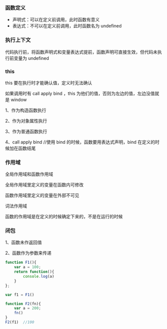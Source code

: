 

### 函数定义

* 声明式：可以在定义前调用，此时函数有意义
* 表达式：不可以在定义前调用，此时函数名为 undefined



### 执行上下文

代码执行前，将函数声明式和变量表达式提前，函数声明可直接生效，但代码未执行前变量为 undefined



### this

this 要在执行时才能确认值，定义时无法确认

如果调用时有 call apply bind ，this 为他们的值，否则为左边的值，左边没值就是 window

1、作为构造函数执行

2、作为对象属性执行

3、作为普通函数执行

4、call   apply   bind    //使用 bind 的时候，函数要用表达式声明，bind 在定义的时候加在函数结尾



### 作用域

全局作用域和函数作用域

全局作用域里定义的变量在函数内可修改

函数作用域里定义的变量在外部不可见 



词法作用域

函数的作用域是在定义的时候确定下来的，不是在运行的时候



### 闭包

1、函数未作返回值

2、函数作为参数来传递

 

```js
function F1(){
    var a = 100;
    return function(){
        console.log(a)
    }
};

var f1 = F1()

function F2(fn){
    var a = 200;
    fn()
}
F2(f1)	//100
```



